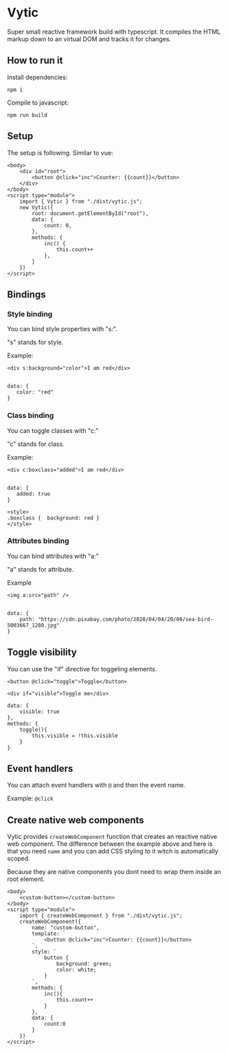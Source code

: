 # Vytic

Super small reactive framework build with typescript. It compiles the HTML markup down to an virtual DOM and tracks it for changes.

## How to run it

Install dependencies:

`npm i`

Compile to javascript:

`npm run build`

## Setup

The setup is following. Similar to vue:

    <body>
        <div id="root">
            <button @click="inc">Counter: {{count}}</button>
        </div>
    </body>
    <script type="module">
        import { Vytic } from "./dist/vytic.js";
        new Vytic({
            root: document.getElementById("root"),
            data: {
                count: 0,
            },
            methods: {
                inc() {
                    this.count++
                },
            }
        })
    </script>

## Bindings

### Style binding

You can bind style properties with "s:".

"s" stands for style.

Example:

    <div s:background="color">I am red</div>


    data: {
       color: "red"
    }

### Class binding

You can toggle classes with "c:"

"c" stands for class.

Example:

    <div c:boxclass="added">I am red</div>


    data: {
       added: true
    }

    <style>
    .boxclass {  background: red }
    </style>

### Attributes binding

You can bind attributes with "a:"

"a" stands for attribute.

Example

    <img a:src="path" />


    data: {
        path: "https://cdn.pixabay.com/photo/2020/04/04/20/00/sea-bird-5003667_1280.jpg"
    }

## Toggle visibility

You can use the "if" directive for toggeling elements.

    <button @click="toggle">Toggle</button>

    <div if="visible">Toggle me</div>

    data: {
        visible: true
    },
    methods: {
        toggle(){
            this.visible = !this.visible
        }
    }

## Event handlers

You can attach event handlers with `@` and then the event name.

Example: `@click`


## Create native web components

Vytic provides `createWebComponent` function that creates an reactive native web component.
The difference between the example above and here is that you need `name` and you can add CSS styling to it witch is automatically scoped.

Because they are native components you dont need to wrap them inside an root element.

    <body>
        <custom-button></custom-button>
    </body>
    <script type="module">
        import { createWebComponent } from "./dist/vytic.js";
        createWebComponent({
            name: "custom-button",
            template: `
                <button @click="inc">Counter: {{count}}</button>
            `,
            style: `
                button {
                    background: green;
                    color: white;
                }
            `,
            methods: {
                inc(){
                    this.count++
                }
            },
            data: {
                count:0
            }
        })
    </script>
